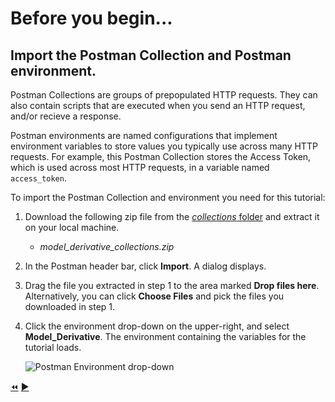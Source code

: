 # Before you begin...

## Import the Postman Collection and Postman environment.

Postman Collections are groups of prepopulated HTTP requests. They can also contain scripts that are executed when you send an HTTP request, and/or recieve a response.

Postman environments are named configurations that implement environment variables to store values you typically use across many HTTP requests. For example, this Postman Collection stores the Access Token, which is used across most HTTP requests, in a variable named `access_token`.

To import the Postman Collection and environment you need for this tutorial:

1. Download the following zip file from the [*collections* folder](../collections) and extract it on your local machine.

    - _model_derivative_collections.zip_

2. In the Postman header bar, click **Import**. A dialog displays.

3. Drag the file you extracted in step 1 to the area marked **Drop files here**. Alternatively, you can click **Choose Files** and pick the files you downloaded in step 1.

3. Click the environment drop-down on the upper-right, and select **Model_Derivative**. The environment containing the variables for the tutorial loads.

   ![Postman Environment drop-down](https://github.com/sujeet14788/forge-tutorial-postman/blob/Test-tutorial/ModelDerivative_01/images/postman_environment_dropdown_test.png "Postman Environment drop-down")


[:rewind:](../readme.md "readme.md")  [:arrow_forward:](task-1.md "Next task")
